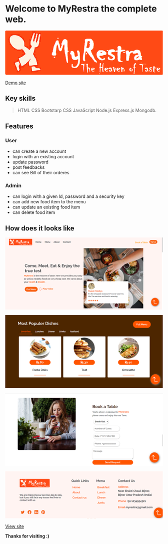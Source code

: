 # Welcome to MyRestra the complete web. 

![MyRestra logo](./public/images/logo.jpg)

[Demo site](http://its-myrestra-web.herokuapp.com/)

## Key skills
> HTML
> CSS
> Bootstarp CSS
> JavaScript
> Node.js
> Express.js 
> Mongodb.

## Features

### User
- can create a new account
- login with an existing account
- update password
- post feedbacks
- can see Bill of their orderes

### Admin
- can login with a given Id, password and a security key
- can add new food item to the menu
- can update an existing food item
- can delete food item

## How does it looks like

![Landing page](./public/images/home.jpg)

![Quick menu](./public/images/short-menu.jpg)

![Book table](./public/images/book-table.jpg)

![footer](./public/images/footer.jpg)

[View site](http://its-myrestra-web.herokuapp.com/)


__Thanks for visiting :)__ 



